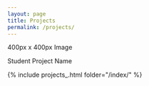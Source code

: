 ```yaml
---
layout: page
title: Projects
permalink: /projects/
---
```



400px x 400px Image

Student Project Name


[comment]: <> (please refer to _incluedes/projects_.html to add your photo)

{% include projects_.html folder="/index/" %}
